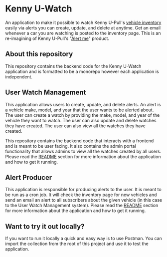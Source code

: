 # Kenny U-Watch
An application to make it possible to watch Kenny U-Pull's [vehicle inventory](https://kennyupull.com/auto-parts/our-inventory/) easily via alerts you can create, update, and delete at anytime. Get an email whenever a car you are watching is posted to the inventory page. This is an re-imagining of Kenny U-Pull's "[Alert me](https://kennyupull.com/alert-me/)" product.


## About this repository
This repository contains the backend code for the Kenny U-Watch application and is formatted to be a monorepo however each application is independent.


## User Watch Management
This application allows users to create, update, and delete alerts. An alert is a vehicle make, model, and year that the user wants to be alerted about. The user can create a watch by providing the make, model, and year of the vehicle they want to watch. The user can also update and delete watches they have created. The user can also view all the watches they have created.

This repository contains the backend code that interacts with a frontend and is meant to be user facing. It also contains the admin portal functionality that allows admins to view all the watches created by all users. Please read the [README](https://github.com/jdboisvert/kenny-u-watch/tree/main/user_watch_management#readme) section for more information about the application and how to get it running.

## Alert Producer
This application is responsible for producing alerts to the user. It is meant to be run as a cron job. It will check the inventory page for new vehicles and send an email an alert to all subscribers about the given vehicle (in this case to the User Watch Management system). Please read the [README](https://github.com/jdboisvert/kenny-u-watch/tree/main/alert-producer#readme) section for more information about the application and how to get it running.

## Want to try it out locally?
If you want to run it locally a quick and easy way is to use Postman. You can import the collection from the root of this project and use it to test the application.
